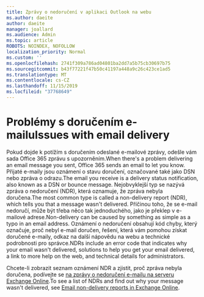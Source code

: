 ```yaml
---
title: Zprávy o nedoručení v aplikaci Outlook na webu
ms.author: daeite
author: daeite
manager: joallard
ms.audience: Admin
ms.topic: article
ROBOTS: NOINDEX, NOFOLLOW
localization_priority: Normal
ms.custom: ''
ms.openlocfilehash: 2741f309a786ad04801ba2dd7a5b75cb30697b75
ms.sourcegitcommit: b43f77221f47b50c41197a448a9c26c423ce1ad5
ms.translationtype: MT
ms.contentlocale: cs-CZ
ms.lasthandoff: 11/15/2019
ms.locfileid: "37768649"
---
```

# <a name="issues-with-email-delivery"></a><span data-ttu-id="a27b0-102">Problémy s doručením e-mailu</span><span class="sxs-lookup"><span data-stu-id="a27b0-102">Issues with email delivery</span></span>

<span data-ttu-id="a27b0-103">Pokud dojde k potížím s doručením odeslané e-mailové zprávy, odešle vám sada Office 365 zprávu s upozorněním.</span><span class="sxs-lookup"><span data-stu-id="a27b0-103">When there's a problem delivering an email message you sent, Office 365 sends an email to let you know.</span></span> <span data-ttu-id="a27b0-104">Přijaté e-maily jsou oznámení o stavu doručení, označované také jako DSN nebo zpráva o odrazu.</span><span class="sxs-lookup"><span data-stu-id="a27b0-104">The email you receive is a delivery status notification, also known as a DSN or bounce message.</span></span> <span data-ttu-id="a27b0-105">Nejobvyklejší typ se nazývá zpráva o nedoručení (NDR), která oznamuje, že zpráva nebyla doručena.</span><span class="sxs-lookup"><span data-stu-id="a27b0-105">The most common type is called a non-delivery report (NDR), which tells you that a message wasn't delivered.</span></span> <span data-ttu-id="a27b0-106">Příčinou toho, že se e-mail nedoručí, může být třeba něco tak jednoduchého, jako je překlep v e-mailové adrese.</span><span class="sxs-lookup"><span data-stu-id="a27b0-106">Non-delivery can be caused by something as simple as a typo in an email address.</span></span> <span data-ttu-id="a27b0-107">Oznámení o nedoručení obsahují kód chyby, který označuje, proč nebyl e-mail doručen, řešení, která vám pomohou získat doručené e-maily, odkaz na další nápovědu na webu a technické podrobnosti pro správce.</span><span class="sxs-lookup"><span data-stu-id="a27b0-107">NDRs include an error code that indicates why your email wasn't delivered, solutions to help you get your email delivered, a link to more help on the web, and technical details for administrators.</span></span>

<span data-ttu-id="a27b0-108">Chcete-li zobrazit seznam oznámení NDR a zjistit, proč zpráva nebyla doručena, podívejte se [na zprávy o nedoručení e-mailu na serveru Exchange Online](https://docs.microsoft.com/exchange/mail-flow-best-practices/non-delivery-reports-in-exchange-online/non-delivery-reports-in-exchange-online).</span><span class="sxs-lookup"><span data-stu-id="a27b0-108">To see a list of NDRs and find out why your message wasn't delivered, see [Email non-delivery reports in Exchange Online](https://docs.microsoft.com/exchange/mail-flow-best-practices/non-delivery-reports-in-exchange-online/non-delivery-reports-in-exchange-online).</span></span>